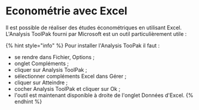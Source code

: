 # Econométrie avec Excel

Il est possible de réaliser des études économétriques en utilisant Excel. L'Analysis ToolPak fourni par Microsoft est un outil particulièrement utile :

{% hint style="info" %}
Pour installer l'Analysis TooPak il faut :

* se rendre dans Fichier, Options ;
* onglet Compléments ;
* cliquer sur Analysis ToolPak ;
* sélectionner compléments Excel dans Gérer ;
* cliquer sur Atteindre ;
* cocher Analysis ToolPak et cliquer sur Ok ;
* l'outil est maintenant disponible à droite de l'onglet Données d'Excel.
{% endhint %}

